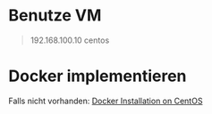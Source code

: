 # Benutze VM

> 192.168.100.10   centos

# Docker implementieren

Falls nicht vorhanden:
[Docker Installation on CentOS](https://docs.docker.com/engine/install/centos/)

# 
